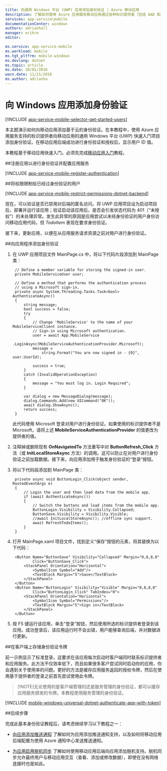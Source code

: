 ```yaml
---
title: 向通用 Windows 平台 (UWP) 应用添加身份验证 | Azure 移动应用
description: 了解如何使用 Azure 应用服务移动应用通过各种标识提供者（包括 AAD 和 Microsoft）对通用 Windows 平台 (UWP) 应用的用户进行身份验证。
services: app-service\mobile
documentationCenter: windows
authors: adrianhall
manager: erikre
editor: 

ms.service: app-service-mobile
ms.workload: mobile
ms.tgt_pltfrm: mobile-windows
ms.devlang: dotnet
ms.topic: article
ms.date: 10/01/2016
wacn.date: 11/21/2016
ms.author: adrianha
---
```


# 向 Windows 应用添加身份验证

[!INCLUDE [app-service-mobile-selector-get-started-users](../../includes/app-service-mobile-selector-get-started-users.md)]

本主题演示如何向移动应用添加基于云的身份验证。在本教程中，使用 Azure 应用服务支持的标识提供者向移动应用的通用 Windows 平台 (UWP) 快速入门项目添加身份验证。在移动应用后端成功进行身份验证和授权后，显示用户 ID 值。

本教程基于移动应用快速入门。必须先完成[移动应用入门](./app-service-mobile-windows-store-dotnet-get-started.md)教程。

##<a name="register"></a>注册应用以进行身份验证并配置应用服务

[!INCLUDE [app-service-mobile-register-authentication](../../includes/app-service-mobile-register-authentication.md)]

##<a name="permissions"></a>将权限限制给已经过身份验证的用户

[!INCLUDE [app-service-mobile-restrict-permissions-dotnet-backend](../../includes/app-service-mobile-restrict-permissions-dotnet-backend.md)]

现在，可以验证是否已禁用对后端的匿名访问。将 UWP 应用项目设为启动项目后，部署并运行该应用；验证启动该应用后，是否会引发状态代码为 401（“未授权”）的未处理异常。发生此异常的原因是应用尝试以未经身份验证的用户身份访问移动应用代码，但 *TodoItem* 表现在要求身份验证。

接下来，更新应用，以便在从应用服务请求资源之前对用户进行身份验证。

##<a name="add-authentication"></a>向应用程序添加身份验证

1. 在 UWP 应用项目文件 MainPage.cs 中，将以下代码片段添加到 MainPage 类：
	
		// Define a member variable for storing the signed-in user. 
        private MobileServiceUser user;

        // Define a method that performs the authentication process
        // using a Microsoft sign-in. 
        private async System.Threading.Tasks.Task<bool> AuthenticateAsync()
        {
            string message;
            bool success = false;
            try
            {
                // Change 'MobileService' to the name of your MobileServiceClient instance.
                // Sign-in using Microsoft authentication.
                user = await App.MobileService
                    .LoginAsync(MobileServiceAuthenticationProvider.Microsoft);
                message =
                    string.Format("You are now signed in - {0}", user.UserId);

                success = true;
            }
            catch (InvalidOperationException)
            {
                message = "You must log in. Login Required";
            }

            var dialog = new MessageDialog(message);
            dialog.Commands.Add(new UICommand("OK"));
            await dialog.ShowAsync();
            return success;
        }

    此代码使用 Microsoft 登录对用户进行身份验证。如果使用的标识提供者不是 Microsoft，请将上述 **MobileServiceAuthenticationProvider** 的值更改为提供者的值。

3. 注释掉或删除现有 **OnNavigatedTo** 方法重写中对 **ButtonRefresh\_Click** 方法（或 **InitLocalStoreAsync** 方法）的调用。这可以防止在对用户进行身份验证之前加载数据。接下来，向应用添加用于触发身份验证的“登录”按钮。

4. 将以下代码段添加到 MainPage 类：

	    private async void ButtonLogin_Click(object sender, RoutedEventArgs e)
	    {
	        // Login the user and then load data from the mobile app.
	        if (await AuthenticateAsync())
	        {
	            // Switch the buttons and load items from the mobile app.
	            ButtonLogin.Visibility = Visibility.Collapsed;
	            ButtonSave.Visibility = Visibility.Visible;
	            //await InitLocalStoreAsync(); //offline sync support.
	            await RefreshTodoItems();
	        }
	    }
		
5. 打开 MainPage.xaml 项目文件，找到定义“保存”按钮的元素，将其替换为以下代码：

        <Button Name="ButtonSave" Visibility="Collapsed" Margin="0,8,8,0" 
				Click="ButtonSave_Click">
            <StackPanel Orientation="Horizontal">
                <SymbolIcon Symbol="Add"/>
                <TextBlock Margin="5">Save</TextBlock>
            </StackPanel>
        </Button>
        <Button Name="ButtonLogin" Visibility="Visible" Margin="0,8,8,0" 
                Click="ButtonLogin_Click" TabIndex="0">
            <StackPanel Orientation="Horizontal">
                <SymbolIcon Symbol="Permissions"/>
                <TextBlock Margin="5">Sign in</TextBlock> 
            </StackPanel>
        </Button>

9. 按 F5 键运行该应用，单击“登录”按钮，然后使用所选的标识提供者登录到该应用。成功登录后，该应用运行时不会出错，用户能够查询后端，并对数据进行更新。

##<a name="tokens"></a>在客户端上存储身份验证令牌

前一示例显示了标准登录，这要求在该应用每次启动时客户端同时联系标识提供者和应用服务。此方法不仅效率低下，而且如果很多客户尝试同时启动你的应用，你会遇到关于使用率的问题。更好的方法是缓存应用服务返回的授权令牌，然后在使用基于提供者的登录之前首先尝试使用此令牌。

>[!NOTE]无论使用的是客户端管理的还是服务管理的身份验证，都可以缓存应用服务颁发的令牌。本教程使用服务管理的身份验证。

[!INCLUDE [mobile-windows-universal-dotnet-authenticate-app-with-token](../../includes/mobile-windows-universal-dotnet-authenticate-app-with-token.md)]

##后续步骤

完成此基本身份验证教程后，请考虑继续学习以下教程之一：

+ [向应用添加推送通知](./app-service-mobile-windows-store-dotnet-get-started-push.md) 
  了解如何为应用添加推送通知支持，以及如何将移动应用后端配置为使用 Azure 通知中心发送推送通知。

+ [为应用启用脱机同步](./app-service-mobile-windows-store-dotnet-get-started-offline-data.md) 
  了解如何使用移动应用后端向应用添加脱机支持。脱机同步允许最终用户与移动应用交互（查看、添加或修改数据），即使在没有网络连接时也是如此。

<!-- URLs. -->
[Get started with your mobile app]: ./app-service-mobile-windows-store-dotnet-get-started.md

<!---HONumber=Mooncake_0919_2016-->